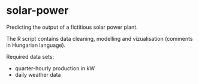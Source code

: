 # solar-power
Predicting the output of a fictitious solar power plant.

The R script contains data cleaning, modelling and vizualisation (comments in Hungarian language).

Required data sets:
- quarter-hourly production in kW
- daily weather data
